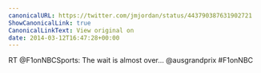 ```yaml
---
canonicalURL: https://twitter.com/jmjordan/status/443790387631902721
ShowCanonicalLink: true
CanonicalLinkText: View original on
date: 2014-03-12T16:47:28+00:00
---
```

RT @F1onNBCSports: The wait is almost over... @ausgrandprix #F1onNBC